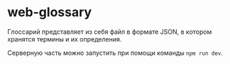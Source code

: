# web-glossary

Глоссарий представляет из себя файл в формате JSON, в котором хранятся термины и их определения.

Серверную часть можно запустить при помощи команды `npm run dev`.
